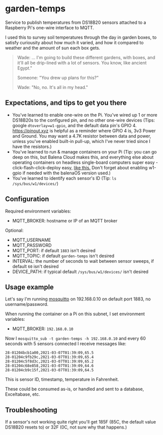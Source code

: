 # garden-temps

Service to publish temperatures from DS18B20 sensors attached to a Raspberry Pi's one-wire interface to MQTT.

I used this to survey soil temperatures through the day in garden boxes, to satisfy curiousity about how much it varied, and how it compared to weather and the amount of sun each box gets.

> Wade: ... I'm going to build these different gardens, with boxes, and it'll all be drip-lined with a lot of sensors. You
> know, like ancient Egypt."
> 
> Someone: "You drew up plans for this?"
> 
> Wade: "No, no. It's all in my head."

## Expectations, and tips to get you there

- You've learned to enable one-wire on the Pi. You've wired up 1 or more DS18B20s to the configured pin, and no other one-wire devices (Tips: google `dtoverlay=w1-gpio`, and the default data pin's GPIO 4. <https://pinout.xyz> is helpful as a reminder where GPIO 4 is, 3v3 Power and Ground. You may want a 4.7K resistor between data and power, unless you've enabled built-in pull-up, which I've never tried since I have the resistors.)
- You've learned to run & manage containers on your Pi (Tip: you can go deep on this, but Balena Cloud makes this, and everything else about operating containers on headless single-board computers super easy - click-flash-click-deploy easy, [like this.](https://dashboard.balena-cloud.com/deploy) Don't forget about enabling w1-gpio if needed with the balenaOS version used.)
- You've learned to identify each sensor's ID (Tip: `ls /sys/bus/w1/devices/`)

## Configuration

Required environment variables:

- MQTT_BROKER: hostname or IP of an MQTT broker

Optional:

- MQTT_USERNAME
- MQTT_PASSWORD
- MQTT_PORT: if default `1883` isn't desired
- MQTT_TOPIC: if default `garden-temps` isn't desired
- INTERVAL: the number of seconds to wait between sensor sweeps, if default `60` isn't desired
- DEVICE_PATH: if typical default `/sys/bus/w1/devices/` isn't desired

## Usage example

Let's say I'm running [mosquitto](https://mosquitto.org/) on 192.168.0.10 on default port 1883, no username/password.

When running the container on a Pi on this subnet, I set environment variables:

- MQTT_BROKER: `192.168.0.10`

Now I `mosquitto_sub -t garden-temps -h 192.168.0.10` and every 60 seconds with 5 sensors connected I receive messages like:

    28-01204bcb1a00,2021-03-07T01:39:09,65.5
    28-01204c9fb29c,2021-03-07T01:39:09,65.4
    28-01204c5f8d3c,2021-03-07T01:39:09,65.2
    28-01204c68e858,2021-03-07T01:39:09,64.6
    28-01204cb9c15f,2021-03-07T01:39:09,64.5

This is sensor ID, timestamp, temperature in Fahrenheit.

These could be consumed as-is, or handled and sent to a database, Exceltabase, etc.

## Troubleshooting

If a sensor's not working quite right you'll get 185F (85C, the default value  DS18B20 resets to) or 32F (0C, not sure why that happens.)
